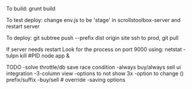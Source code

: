 To build:
grunt build

To test deploy:
change env.js to be 'stage' in scrollstoolbox-server and restart server

To deploy:
git subtree push --prefix dist origin site
ssh to prod, git pull

If server needs restart
Look for the process on port 9000 using: netstat -tulpn
kill #PID
node app &


TODO
-solve throttle/db save race condition
-always buy/always sell ui integration
-3-column view
-options to not show 3x
-option to change () prefix/suffix
-buy/sell # override
-saving options
